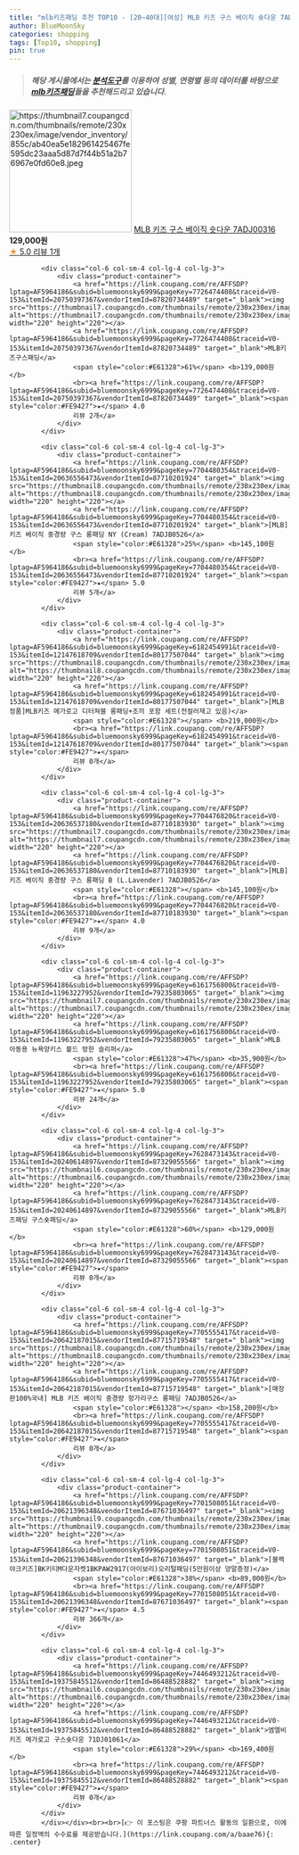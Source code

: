 ```yaml
---
title: "mlb키즈패딩 추천 TOP10 - [20~40대][여성] MLB 키즈 구스 베이직 숏다운 7ADJ00316"
author: BlueMoonSky
categories: shopping
tags: [Top10, shopping]
pin: true
---
```


> ##### 해당 게시물에서는 [**분석도구**](https://itemscout.io/)를 이용하여 **성별**, **연령별** 등의 데이터를 바탕으로 [**mlb키즈패딩**](https://link.coupang.com/a/baae76)들을 추천해드리고 있습니다.
<div class="container"><div class="row">
            <div class="col-6 col-sm-4 col-lg-4 col-lg-3">
                <div class="product-container">
                    <a href="https://link.coupang.com/re/AFFSDP?lptag=AF5964186&subid=bluemoonsky6999&pageKey=7501891261&traceid=V0-153&itemId=19639342383&vendorItemId=87668589253" target="_blank"><img src="https://thumbnail7.coupangcdn.com/thumbnails/remote/230x230ex/image/vendor_inventory/855c/ab40ea5e182961425467fe595dc23aaa5d87d7f44b51a2b76967e0fd60e8.jpeg" alt="https://thumbnail7.coupangcdn.com/thumbnails/remote/230x230ex/image/vendor_inventory/855c/ab40ea5e182961425467fe595dc23aaa5d87d7f44b51a2b76967e0fd60e8.jpeg" width="220" height="220"></a>
                    <a href="https://link.coupang.com/re/AFFSDP?lptag=AF5964186&subid=bluemoonsky6999&pageKey=7501891261&traceid=V0-153&itemId=19639342383&vendorItemId=87668589253" target="_blank">MLB 키즈 구스 베이직 숏다운 7ADJ00316</a>
                    <span style="color:#E61328"></span> <b>129,000원</b>
                    <br><a href="https://link.coupang.com/re/AFFSDP?lptag=AF5964186&subid=bluemoonsky6999&pageKey=7501891261&traceid=V0-153&itemId=19639342383&vendorItemId=87668589253" target="_blank"><span style="color:#FE9427">★</span> 5.0
                    리뷰 1개</a>
                </div>
            </div>
            
            <div class="col-6 col-sm-4 col-lg-4 col-lg-3">
                <div class="product-container">
                    <a href="https://link.coupang.com/re/AFFSDP?lptag=AF5964186&subid=bluemoonsky6999&pageKey=7726474408&traceid=V0-153&itemId=20750397367&vendorItemId=87820734489" target="_blank"><img src="https://thumbnail7.coupangcdn.com/thumbnails/remote/230x230ex/image/vendor_inventory/c9bb/80c3ed7947f0d47e9ad8a344c6ab036ba06ef7c604d816b3b0b3af1acb8d.jpg" alt="https://thumbnail7.coupangcdn.com/thumbnails/remote/230x230ex/image/vendor_inventory/c9bb/80c3ed7947f0d47e9ad8a344c6ab036ba06ef7c604d816b3b0b3af1acb8d.jpg" width="220" height="220"></a>
                    <a href="https://link.coupang.com/re/AFFSDP?lptag=AF5964186&subid=bluemoonsky6999&pageKey=7726474408&traceid=V0-153&itemId=20750397367&vendorItemId=87820734489" target="_blank">MLB키즈구스패딩</a>
                    <span style="color:#E61328">61%</span> <b>139,000원</b>
                    <br><a href="https://link.coupang.com/re/AFFSDP?lptag=AF5964186&subid=bluemoonsky6999&pageKey=7726474408&traceid=V0-153&itemId=20750397367&vendorItemId=87820734489" target="_blank"><span style="color:#FE9427">★</span> 4.0
                    리뷰 2개</a>
                </div>
            </div>
            
            <div class="col-6 col-sm-4 col-lg-4 col-lg-3">
                <div class="product-container">
                    <a href="https://link.coupang.com/re/AFFSDP?lptag=AF5964186&subid=bluemoonsky6999&pageKey=7704480354&traceid=V0-153&itemId=20636556473&vendorItemId=87710201924" target="_blank"><img src="https://thumbnail8.coupangcdn.com/thumbnails/remote/230x230ex/image/vendor_inventory/367b/3d17361d1a4cbae1d6f6742febf36ddfec434b52ac4352c92c7ba1d937ef.jpg" alt="https://thumbnail8.coupangcdn.com/thumbnails/remote/230x230ex/image/vendor_inventory/367b/3d17361d1a4cbae1d6f6742febf36ddfec434b52ac4352c92c7ba1d937ef.jpg" width="220" height="220"></a>
                    <a href="https://link.coupang.com/re/AFFSDP?lptag=AF5964186&subid=bluemoonsky6999&pageKey=7704480354&traceid=V0-153&itemId=20636556473&vendorItemId=87710201924" target="_blank">[MLB] 키즈 베이직 중경량 구스 롱패딩 NY (Cream) 7ADJB0526</a>
                    <span style="color:#E61328">25%</span> <b>145,100원</b>
                    <br><a href="https://link.coupang.com/re/AFFSDP?lptag=AF5964186&subid=bluemoonsky6999&pageKey=7704480354&traceid=V0-153&itemId=20636556473&vendorItemId=87710201924" target="_blank"><span style="color:#FE9427">★</span> 5.0
                    리뷰 5개</a>
                </div>
            </div>
            
            <div class="col-6 col-sm-4 col-lg-4 col-lg-3">
                <div class="product-container">
                    <a href="https://link.coupang.com/re/AFFSDP?lptag=AF5964186&subid=bluemoonsky6999&pageKey=6182454991&traceid=V0-153&itemId=12147618709&vendorItemId=80177507044" target="_blank"><img src="https://thumbnail8.coupangcdn.com/thumbnails/remote/230x230ex/image/vendor_inventory/5d00/1bdce6bd36fd6789b5b2154a4d2e6e5ec4c728d644ed7afa593a9d4b6897.jpg" alt="https://thumbnail8.coupangcdn.com/thumbnails/remote/230x230ex/image/vendor_inventory/5d00/1bdce6bd36fd6789b5b2154a4d2e6e5ec4c728d644ed7afa593a9d4b6897.jpg" width="220" height="220"></a>
                    <a href="https://link.coupang.com/re/AFFSDP?lptag=AF5964186&subid=bluemoonsky6999&pageKey=6182454991&traceid=V0-153&itemId=12147618709&vendorItemId=80177507044" target="_blank">[MLB정품]MLB키즈 메가로고 디터쳐블 롱패딩+조끼 포함 세트(전컬러재고 있음)</a>
                    <span style="color:#E61328"></span> <b>219,000원</b>
                    <br><a href="https://link.coupang.com/re/AFFSDP?lptag=AF5964186&subid=bluemoonsky6999&pageKey=6182454991&traceid=V0-153&itemId=12147618709&vendorItemId=80177507044" target="_blank"><span style="color:#FE9427">★</span> 
                    리뷰 0개</a>
                </div>
            </div>
            
            <div class="col-6 col-sm-4 col-lg-4 col-lg-3">
                <div class="product-container">
                    <a href="https://link.coupang.com/re/AFFSDP?lptag=AF5964186&subid=bluemoonsky6999&pageKey=7704476820&traceid=V0-153&itemId=20636537180&vendorItemId=87710183930" target="_blank"><img src="https://thumbnail7.coupangcdn.com/thumbnails/remote/230x230ex/image/vendor_inventory/7112/e8f218fa1bb30bb03ad6d693e7fda5810c60bc6b354e3574aaa64ad8105e.jpg" alt="https://thumbnail7.coupangcdn.com/thumbnails/remote/230x230ex/image/vendor_inventory/7112/e8f218fa1bb30bb03ad6d693e7fda5810c60bc6b354e3574aaa64ad8105e.jpg" width="220" height="220"></a>
                    <a href="https://link.coupang.com/re/AFFSDP?lptag=AF5964186&subid=bluemoonsky6999&pageKey=7704476820&traceid=V0-153&itemId=20636537180&vendorItemId=87710183930" target="_blank">[MLB] 키즈 베이직 중경량 구스 롱패딩 B (L.Lavender) 7ADJB0526</a>
                    <span style="color:#E61328"></span> <b>145,100원</b>
                    <br><a href="https://link.coupang.com/re/AFFSDP?lptag=AF5964186&subid=bluemoonsky6999&pageKey=7704476820&traceid=V0-153&itemId=20636537180&vendorItemId=87710183930" target="_blank"><span style="color:#FE9427">★</span> 4.0
                    리뷰 9개</a>
                </div>
            </div>
            
            <div class="col-6 col-sm-4 col-lg-4 col-lg-3">
                <div class="product-container">
                    <a href="https://link.coupang.com/re/AFFSDP?lptag=AF5964186&subid=bluemoonsky6999&pageKey=6161756800&traceid=V0-153&itemId=11963227952&vendorItemId=79235803065" target="_blank"><img src="https://thumbnail7.coupangcdn.com/thumbnails/remote/230x230ex/image/rs_quotation_api/olrpl6fa/46df8e551005435da1dabba48d74c50e.jpg" alt="https://thumbnail7.coupangcdn.com/thumbnails/remote/230x230ex/image/rs_quotation_api/olrpl6fa/46df8e551005435da1dabba48d74c50e.jpg" width="220" height="220"></a>
                    <a href="https://link.coupang.com/re/AFFSDP?lptag=AF5964186&subid=bluemoonsky6999&pageKey=6161756800&traceid=V0-153&itemId=11963227952&vendorItemId=79235803065" target="_blank">MLB 아동용 뉴욕양키스 볼드 방한 슬리퍼</a>
                    <span style="color:#E61328">47%</span> <b>35,900원</b>
                    <br><a href="https://link.coupang.com/re/AFFSDP?lptag=AF5964186&subid=bluemoonsky6999&pageKey=6161756800&traceid=V0-153&itemId=11963227952&vendorItemId=79235803065" target="_blank"><span style="color:#FE9427">★</span> 5.0
                    리뷰 24개</a>
                </div>
            </div>
            
            <div class="col-6 col-sm-4 col-lg-4 col-lg-3">
                <div class="product-container">
                    <a href="https://link.coupang.com/re/AFFSDP?lptag=AF5964186&subid=bluemoonsky6999&pageKey=7628473143&traceid=V0-153&itemId=20240614897&vendorItemId=87329055566" target="_blank"><img src="https://thumbnail6.coupangcdn.com/thumbnails/remote/230x230ex/image/vendor_inventory/50cd/223d37a05fdb7cd23780471790072fce287c54ccc583ab613077bce5baee.jpg" alt="https://thumbnail6.coupangcdn.com/thumbnails/remote/230x230ex/image/vendor_inventory/50cd/223d37a05fdb7cd23780471790072fce287c54ccc583ab613077bce5baee.jpg" width="220" height="220"></a>
                    <a href="https://link.coupang.com/re/AFFSDP?lptag=AF5964186&subid=bluemoonsky6999&pageKey=7628473143&traceid=V0-153&itemId=20240614897&vendorItemId=87329055566" target="_blank">MLB키즈패딩 구스숏패딩</a>
                    <span style="color:#E61328">60%</span> <b>129,000원</b>
                    <br><a href="https://link.coupang.com/re/AFFSDP?lptag=AF5964186&subid=bluemoonsky6999&pageKey=7628473143&traceid=V0-153&itemId=20240614897&vendorItemId=87329055566" target="_blank"><span style="color:#FE9427">★</span> 
                    리뷰 0개</a>
                </div>
            </div>
            
            <div class="col-6 col-sm-4 col-lg-4 col-lg-3">
                <div class="product-container">
                    <a href="https://link.coupang.com/re/AFFSDP?lptag=AF5964186&subid=bluemoonsky6999&pageKey=7705555417&traceid=V0-153&itemId=20642187015&vendorItemId=87715719548" target="_blank"><img src="https://thumbnail8.coupangcdn.com/thumbnails/remote/230x230ex/image/vendor_inventory/ec6a/811d870ec951c5a6a6edc80a71bcfc86ea848ae74294ebe359cf7eb2c183.jpg" alt="https://thumbnail8.coupangcdn.com/thumbnails/remote/230x230ex/image/vendor_inventory/ec6a/811d870ec951c5a6a6edc80a71bcfc86ea848ae74294ebe359cf7eb2c183.jpg" width="220" height="220"></a>
                    <a href="https://link.coupang.com/re/AFFSDP?lptag=AF5964186&subid=bluemoonsky6999&pageKey=7705555417&traceid=V0-153&itemId=20642187015&vendorItemId=87715719548" target="_blank">[매장판100%국내] MLB 키즈 베이직 중경량 헝가리구스 롱패딩 7ADJB0526</a>
                    <span style="color:#E61328"></span> <b>158,200원</b>
                    <br><a href="https://link.coupang.com/re/AFFSDP?lptag=AF5964186&subid=bluemoonsky6999&pageKey=7705555417&traceid=V0-153&itemId=20642187015&vendorItemId=87715719548" target="_blank"><span style="color:#FE9427">★</span> 
                    리뷰 0개</a>
                </div>
            </div>
            
            <div class="col-6 col-sm-4 col-lg-4 col-lg-3">
                <div class="product-container">
                    <a href="https://link.coupang.com/re/AFFSDP?lptag=AF5964186&subid=bluemoonsky6999&pageKey=7701508051&traceid=V0-153&itemId=20621396348&vendorItemId=87671036497" target="_blank"><img src="https://thumbnail9.coupangcdn.com/thumbnails/remote/230x230ex/image/vendor_inventory/4a7a/f1eacd05e269a340d6567b7e848926d1ffef345b4ed16b72d5f3242d6551.jpg" alt="https://thumbnail9.coupangcdn.com/thumbnails/remote/230x230ex/image/vendor_inventory/4a7a/f1eacd05e269a340d6567b7e848926d1ffef345b4ed16b72d5f3242d6551.jpg" width="220" height="220"></a>
                    <a href="https://link.coupang.com/re/AFFSDP?lptag=AF5964186&subid=bluemoonsky6999&pageKey=7701508051&traceid=V0-153&itemId=20621396348&vendorItemId=87671036497" target="_blank">[블랙야크키즈]BK키티M다운자켓1BKPAW2917(아이보리)오리털패딩(5만원이상 양말증정)</a>
                    <span style="color:#E61328">38%</span> <b>89,000원</b>
                    <br><a href="https://link.coupang.com/re/AFFSDP?lptag=AF5964186&subid=bluemoonsky6999&pageKey=7701508051&traceid=V0-153&itemId=20621396348&vendorItemId=87671036497" target="_blank"><span style="color:#FE9427">★</span> 4.5
                    리뷰 366개</a>
                </div>
            </div>
            
            <div class="col-6 col-sm-4 col-lg-4 col-lg-3">
                <div class="product-container">
                    <a href="https://link.coupang.com/re/AFFSDP?lptag=AF5964186&subid=bluemoonsky6999&pageKey=7446493212&traceid=V0-153&itemId=19375845512&vendorItemId=86488528882" target="_blank"><img src="https://thumbnail6.coupangcdn.com/thumbnails/remote/230x230ex/image/vendor_inventory/a0a0/0226ee1ebbcf413cebe2196839b1ec3406948c25bdf326d1fbcd60c074bc.jpeg" alt="https://thumbnail6.coupangcdn.com/thumbnails/remote/230x230ex/image/vendor_inventory/a0a0/0226ee1ebbcf413cebe2196839b1ec3406948c25bdf326d1fbcd60c074bc.jpeg" width="220" height="220"></a>
                    <a href="https://link.coupang.com/re/AFFSDP?lptag=AF5964186&subid=bluemoonsky6999&pageKey=7446493212&traceid=V0-153&itemId=19375845512&vendorItemId=86488528882" target="_blank">엠엘비키즈 메가로고 구스숏다운 71DJ01061</a>
                    <span style="color:#E61328">29%</span> <b>169,400원</b>
                    <br><a href="https://link.coupang.com/re/AFFSDP?lptag=AF5964186&subid=bluemoonsky6999&pageKey=7446493212&traceid=V0-153&itemId=19375845512&vendorItemId=86488528882" target="_blank"><span style="color:#FE9427">★</span> 
                    리뷰 0개</a>
                </div>
            </div>
            </div></div><br><br>[👉 이 포스팅은 쿠팡 파트너스 활동의 일환으로, 이에 따른 일정액의 수수료를 제공받습니다.](https://link.coupang.com/a/baae76){: .center}